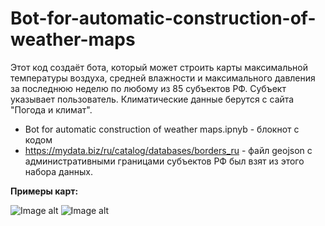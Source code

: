 # Bot-for-automatic-construction-of-weather-maps
Этот код создаёт бота, который может строить карты максимальной температуры воздуха, средней влажности и максимального давления за последнюю неделю по любому из 85 субъектов РФ. Субъект указывает пользователь.   Климатические данные берутся с сайта "Погода и климат". 

* Bot for automatic construction of weather maps.ipnyb - блокнот с кодом
* https://mydata.biz/ru/catalog/databases/borders_ru - файл geojson с административными границами субъектов РФ был взят из этого набора данных.


**Примеры карт:**

![Image alt](https://raw.githubusercontent.com/Feldub/images/main/doc_2022-08-20_17-34-43.webp?token=GHSAT0AAAAAABXUEHUJ2ODNGB2J3U4YSRZAYYA6FZA)
![Image alt](https://raw.githubusercontent.com/Feldub/images/main/doc_2022-08-20_15-55-20.webp?token=GHSAT0AAAAAABXUEHUI4LKLM4O5QZL4645CYYA6G3Q)

